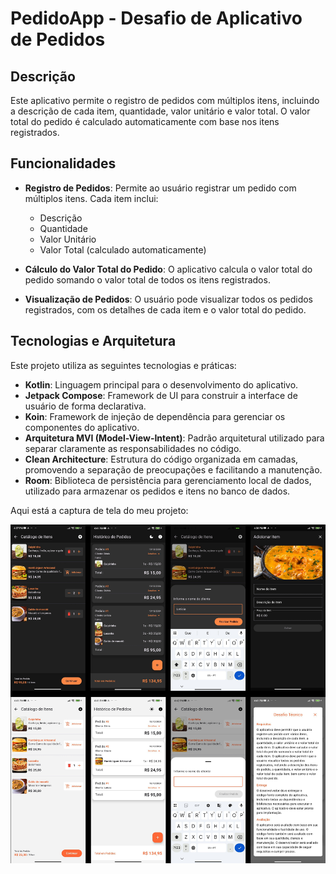 # PedidoApp - Desafio de Aplicativo de Pedidos

## Descrição
Este aplicativo permite o registro de pedidos com múltiplos itens, incluindo a descrição de cada item, quantidade, valor unitário e valor total. O valor total do pedido é calculado automaticamente com base nos itens registrados.

## Funcionalidades
- **Registro de Pedidos**: Permite ao usuário registrar um pedido com múltiplos itens. Cada item inclui:
    - Descrição
    - Quantidade
    - Valor Unitário
    - Valor Total (calculado automaticamente)

- **Cálculo do Valor Total do Pedido**: O aplicativo calcula o valor total do pedido somando o valor total de todos os itens registrados.

- **Visualização de Pedidos**: O usuário pode visualizar todos os pedidos registrados, com os detalhes de cada item e o valor total do pedido.

## Tecnologias e Arquitetura
Este projeto utiliza as seguintes tecnologias e práticas:

- **Kotlin**: Linguagem principal para o desenvolvimento do aplicativo.
- **Jetpack Compose**: Framework de UI para construir a interface de usuário de forma declarativa.
- **Koin**: Framework de injeção de dependência para gerenciar os componentes do aplicativo.
- **Arquitetura MVI (Model-View-Intent)**: Padrão arquitetural utilizado para separar claramente as responsabilidades no código.
- **Clean Architecture**: Estrutura do código organizada em camadas, promovendo a separação de preocupações e facilitando a manutenção.
- **Room**: Biblioteca de persistência para gerenciamento local de dados, utilizado para armazenar os pedidos e itens no banco de dados.

Aqui está a captura de tela do meu projeto:

![Capturas de tela do projeto](prints/print.png)
